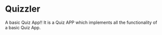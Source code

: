 # Quizzler
A basic Quiz App!!
It is a Quiz APP which implements all the functionality of a basic Quiz App.
